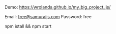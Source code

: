 Demo: https://wrolanda.github.io/my_big_project_js/

Email: free@samuraijs.com
Password: free

npm istall && npm start
